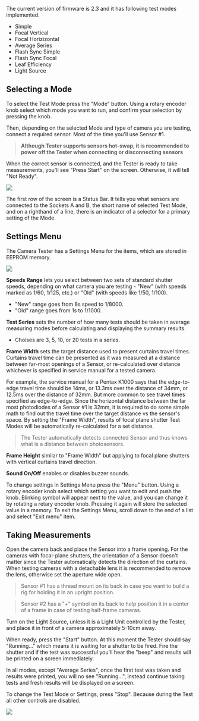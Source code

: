 The current version of firmware is 2.3 and it has following test modes implemented.

- Simple
- Focal Vertical
- Focal Horizizontal
- Average Series
- Flash Sync Simple
- Flash Sync Focal
- Leaf Efficiency
- Light Source

## Selecting a Mode

To select the Test Mode press the "Mode" button. Using a rotary encoder knob select which mode you want to run, and confirm your selection by pressing the knob.

Then, depending on the selected Mode and type of camera you are testing, connect a required sensor. Most of the time you'll use Sensor #1.

> **Although Tester supports sensors hot-swap, it is recommended to power off the Tester when connecting or disconnecting sensors**

When the correct sensor is connected,  and the Tester is ready to take measurements, you'll see "Press Start" on the screen. Otherwise, it will tell "Not Ready".

![](https://github.com/srozum/film_camera_tester/blob/0dc2f6d4f6b30f7b3b05398507d5e208c369ef96/assets/screenshots/screen-1.jpg)

The first row of the screen is a Status Bar. It tells you what sensors are connected to the Sockets A and B, the short name of selected Test Mode, and on a righthand of a line, there is an indicator of a selector for a primary setting of the Mode.


## Settings Menu

The Camera Tester has a Settings Menu for the items,  which are stored in EEPROM memory.

![](https://github.com/srozum/film_camera_tester/blob/0dc2f6d4f6b30f7b3b05398507d5e208c369ef96/assets/screenshots/screen-14.jpg)

**Speeds Range** lets you select between two sets of standard shutter speeds, depending on what camera you are testing - "New" (with speeds marked as 1/60, 1/125, etc.) or "Old" (with speeds like 1/50, 1/100).

- "New" range goes from 8s speed to 1/8000.
- "Old" range goes from 1s to 1/1000.

**Test Series** sets the number of how many tests should be taken in average measuring modes before calculating and displaying the summary results.

- Choises are 3, 5, 10, or 20 tests in a series.

**Frame Width** sets the target distance used to present curtains travel times. Curtains travel time can be presented as it was measured at a distance between far-most openings of a Sensor, or re-calculated over distance whichever is specified in service manual for a tested camera.

For example, the service manual for a Pentax K1000 says that the edge-to-edge travel time should be 14ms, or 13.3ms over the distance of 34mm, or 12.5ms over the distance of 32mm. But more common to see travel times specified as edge-to-edge. Since the horizontal distance between the far most photodiodes of a Sensor #1 is 32mm,  it is required to do some simple math to find out the travel time over the target distance vs the sensor's space. By setting the "Frame Width", results of focal plane shutter Test Modes will be automatically re-calculated for a set distance.

> The Tester automatically detects connected Sensor and thus knows what is a distance between photosensors.

**Frame Height** similar to "Frame Width" but applying to focal plane shutters with vertical curtains travel direction.

**Sound On/Off** enables or disables buzzer sounds.

To change settings in Settings Menu press the "Menu" button. Using a rotary encoder knob select which setting you want to edit and push the knob. Blinking symbol will appear next to the value, and you can change it by rotating a retary encoder knob. Pressing it again will store the selected value in a memory. To exit the Settings Menu, scroll down to the end of a list and select "Exit menu" item.

## Taking Measurements

Open the camera back and place the Sensor into a frame opening. For the cameras with focal-plane shutters, the orientation of a Sensor doesn't matter since the Tester automatically detects the direction of the curtains. When testing cameras with a detachable lens it is recommended to remove the lens, otherwise set the aperture wide open.

> Sensor #1 has a thread mount on its back in case you want to build a rig for holding it in an upright position.

> Sensor #2 has a "+" symbol on its back to help position it in a center of a frame in case of testing half-frame cameras.

Turn on the Light Source, unless it is a Light Unit controlled by the Tester, and place it in front of a camera approximately 5-10cm away.

When ready, press the "Start" button. At this moment the Tester should say "Running..." which means it is waiting for a shutter to be fired. Fire the shutter and if the test was successful you'll hear the "beep" and results will be printed on a screen immediately.

In all modes, except "Average Series", once the first test was taken and results were printed, you will no see "Running...", instead continue taking tests and fresh results will be displayed on a screen.

To change the Test Mode or Settings, press "Stop". Because during the Test all other controls are disabled.


![](https://github.com/srozum/film_camera_tester/blob/0dc2f6d4f6b30f7b3b05398507d5e208c369ef96/assets/images/product-small-3.jpg)
